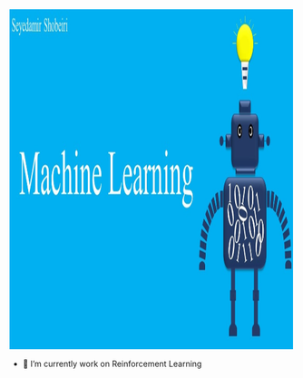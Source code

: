  <img src="Machine_Learning.jpg" alt="Machine_Learning" width="500" height="600"> 

- 🌱 I’m currently work on Reinforcement Learning


